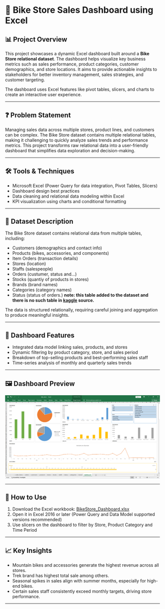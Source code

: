 # 🚴 Bike Store Sales Dashboard using Excel

## 📊 Project Overview

This project showcases a dynamic Excel dashboard built around a **Bike Store relational dataset**. The dashboard helps visualize key business metrics such as sales performance, product categories, customer demographics, and store locations. It aims to provide actionable insights to stakeholders for better inventory management, sales strategies, and customer targeting.

The dashboard uses Excel features like pivot tables, slicers, and charts to create an interactive user experience.

---
## ❓ Problem Statement

Managing sales data across multiple stores, product lines, and customers can be complex. The Bike Store dataset contains multiple relational tables, making it challenging to quickly analyze sales trends and performance metrics. This project transforms raw relational data into a user-friendly dashboard that simplifies data exploration and decision-making.

---

## 🛠 Tools & Techniques

- Microsoft Excel (Power Query for data integration, Pivot Tables, Slicers)
- Dashboard design best practices
- Data cleaning and relational data modeling within Excel
- KPI visualization using charts and conditional formatting

---

## 📁 Dataset Description

The Bike Store dataset contains relational data from multiple tables, including:

- Customers (demographics and contact info)
- Products (bikes, accessories, and components)
- Item Orders (transaction details)
- Stores (location)
- Staffs (salespeople)
- Orders (custumer, status and...)
- Stocks (quantiy of products in stores)
- Brands (brand names)
- Categories (category names)
- Status (status of orders.)
  <b>note: this table added to the dataset and there is no such table in [kaggle](https://www.kaggle.com/datasets/dillonmyrick/bike-store-sample-database) source.</b>


The data is structured relationally, requiring careful joining and aggregation to produce meaningful insights.

---

## 📌 Dashboard Features

- Integrated data model linking sales, products, and stores
- Dynamic filtering by product category, store, and sales period
- Breakdown of top-selling products and best-performing sales staff
- Time-series analysis of monthly and quarterly sales trends

---

## 🖼 Dashboard Preview

![bike_store_dashboard.png](https://github.com/riofficial80/DataScience_Projects/blob/main/bike_store/excel/bike_store_dashboard.PNG)

---

## 🚀 How to Use

1. Download the Excel workbook: [BikeStore_Dashboard.xlsx](https://github.com/riofficial80/DataScience_Projects/blob/main/bike_store/excel/BikeStore_Dashboard.xlsx)
2. Open it in Excel 2016 or later (Power Query and Data Model supported versions recommended)
3. Use slicers on the dashboard to filter by Store, Product Category and Time Period

---

## 📈 Key Insights

- Mountain bikes and accessories generate the highest revenue across all stores.
- Trek brand has highest total sale among others.
- Seasonal spikes in sales align with summer months, especially for high-end bikes.
- Certain sales staff consistently exceed monthly targets, driving store performance.

---
